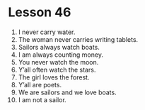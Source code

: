 # Lesson 46

1. I never carry water.
2. The woman never carries writing tablets.
3. Sailors always watch boats.
4. I am always counting money.
5. You never watch the moon.
6. Y’all often watch the stars.
7. The girl loves the forest.
8. Y’all are poets.
9. We are sailors and we love boats.
10. I am not a sailor.
